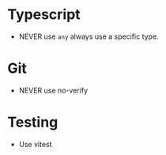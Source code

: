 # Typescript
- NEVER use `any` always use a specific type.

# Git
- NEVER use no-verify

# Testing
- Use vitest